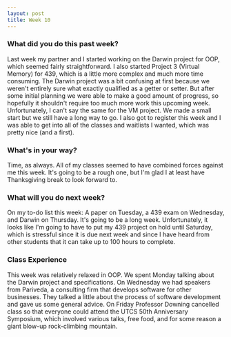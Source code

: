 ```yaml
---
layout: post
title: Week 10
---
```


### What did you do this past week?
Last week my partner and I started working on the Darwin project for OOP, which seemed fairly straightforward. I also started Project 3 (Virtual Memory) for 439, which is a little more complex and much more time consuming. The Darwin project was a bit confusing at first because we weren't entirely sure what exactly qualified as a getter or setter. But after some initial planning we were able to make a good amount of progress, so hopefully it shouldn't require too much more work this upcoming week. Unfortunately, I can't say the same for the VM project. We made a small start but we still have a long way to go. I also got to register this week and I was able to get into all of the classes and waitlists I wanted, which was pretty nice (and a first).

### What's in your way?
Time, as always. All of my classes seemed to have combined forces against me this week. It's going to be a rough one, but I'm glad I at least have Thanksgiving break to look forward to.  

### What will you do next week?
On my to-do list this week: A paper on Tuesday, a 439 exam on Wednesday, and Darwin on Thursday. It's going to be a long week. Unfortunately, it looks like I'm going to have to put my 439 project on hold until Saturday, which is stressful since it is due next week and since I have heard from other students that it can take up to 100 hours to complete. 

### Class Experience
This week was relatively relaxed in OOP. We spent Monday talking about the Darwin project and specifications. On Wednesday we had speakers from Pariveda, a consulting firm that develops software for other businesses. They talked a little about the process of software development and gave us some general advice. On Friday Professor Downing cancelled class so that everyone could attend the UTCS 50th Anniversary Symposium, which involved various talks, free food, and for some reason a giant blow-up rock-climbing mountain. 
